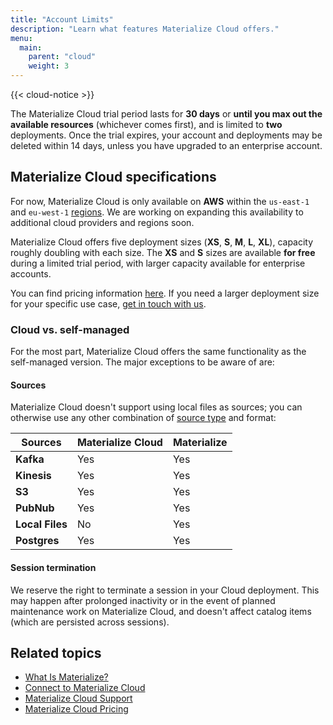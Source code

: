 ```yaml
---
title: "Account Limits"
description: "Learn what features Materialize Cloud offers."
menu:
  main:
    parent: "cloud"
    weight: 3
---
```


{{< cloud-notice >}}

The Materialize Cloud trial period lasts for **30 days** or **until you max out the available resources** (whichever comes first), and is limited to **two** deployments. Once the trial expires, your account and deployments may be deleted within 14 days, unless you have upgraded to an enterprise account.

## Materialize Cloud specifications

For now, Materialize Cloud is only available on **AWS** within the `us-east-1` and `eu-west-1` [regions](https://docs.aws.amazon.com/AWSEC2/latest/UserGuide/using-regions-availability-zones.html#concepts-available-regions). We are working on expanding this availability to additional cloud providers and regions soon.

Materialize Cloud offers five deployment sizes (**XS**, **S**, **M**, **L**, **XL**), capacity roughly doubling with each size. The **XS** and **S** sizes are available **for free** during a limited trial period, with larger capacity available for enterprise accounts.

You can find pricing information [here](https://materialize.com/pricing). If you need a larger deployment size for your specific use case, [get in touch with us](../support).

### Cloud vs. self-managed

For the most part, Materialize Cloud offers the same functionality as the self-managed version. The major exceptions to be aware of are:

#### Sources

Materialize Cloud doesn't support using local files as sources; you can otherwise use any other combination of [source type](/sql/create-source/#types-of-sources) and format:

  Sources | Materialize Cloud | Materialize
  --------|-------------------|--------------------------
  **Kafka** | Yes | Yes
  **Kinesis**  | Yes | Yes
  **S3**  |  Yes | Yes
  **PubNub**  | Yes | Yes
  **Local Files**  |  No |  Yes
  **Postgres**  | Yes | Yes

#### Session termination

We reserve the right to terminate a session in your Cloud deployment. This may happen after prolonged inactivity or in the event of planned maintenance work on Materialize Cloud, and doesn't affect catalog items (which are persisted across sessions).

## Related topics

* [What Is Materialize?](/overview/what-is-materialize)
* [Connect to Materialize Cloud](../connect-to-cloud)
* [Materialize Cloud Support](../support)
* [Materialize Cloud Pricing](https://materialize.com/pricing)

